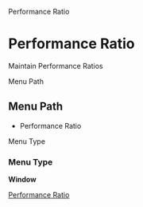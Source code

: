 
Performance Ratio
# Performance Ratio


Maintain Performance Ratios

Menu Path
## Menu Path



- Performance Ratio

Menu Type
### Menu Type

**Window**


[Performance Ratio](../../window-performance-ratio.md)